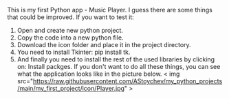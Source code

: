 This is my first Python app - Music Player.
I guess there are some things that could be improved.
If you want to test it:
1. Open and create new python project.
2. Copy the code into a new python file.
3. Download the icon folder and place it in the project directory.
4. You need to install Tkinter: pip install tk.
5. And finally you need to install the rest of the used libraries by clicking on: Install packges.
If you don't want to do all these things, you can see what the application looks like in the picture below.
< img src="https://raw.githubusercontent.com/AStoychev/my_python_projects/main/my_first_project/icon/Player.jpg" >
